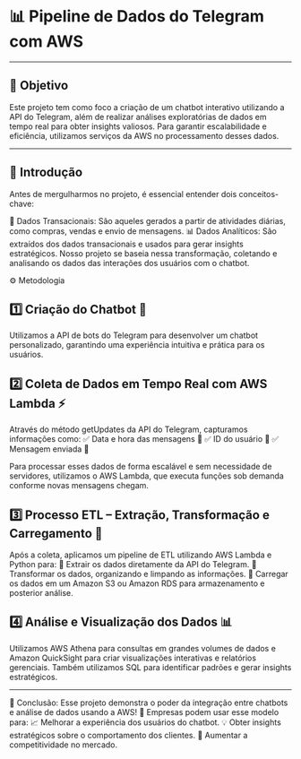 # 📊 Pipeline de Dados do Telegram com AWS

---

## 🎯 Objetivo
Este projeto tem como foco a criação de um chatbot interativo utilizando a API do Telegram, além de realizar análises exploratórias de dados em tempo real para obter insights valiosos. Para garantir escalabilidade e eficiência, utilizamos serviços da AWS no processamento desses dados.

---
## 📝 Introdução
Antes de mergulharmos no projeto, é essencial entender dois conceitos-chave:

📌 Dados Transacionais: São aqueles gerados a partir de atividades diárias, como compras, vendas e envio de mensagens.
📊 Dados Analíticos: São extraídos dos dados transacionais e usados para gerar insights estratégicos.
Nosso projeto se baseia nessa transformação, coletando e analisando os dados das interações dos usuários com o chatbot.


⚙️ Metodologia
## 1️⃣ Criação do Chatbot 🤖
Utilizamos a API de bots do Telegram para desenvolver um chatbot personalizado, garantindo uma experiência intuitiva e prática para os usuários.

## 2️⃣ Coleta de Dados em Tempo Real com AWS Lambda ⚡
Através do método getUpdates da API do Telegram, capturamos informações como:
✅ Data e hora das mensagens 📆
✅ ID do usuário 👤
✅ Mensagem enviada 💬

Para processar esses dados de forma escalável e sem necessidade de servidores, utilizamos o AWS Lambda, que executa funções sob demanda conforme novas mensagens chegam.

## 3️⃣ Processo ETL – Extração, Transformação e Carregamento 🔄
Após a coleta, aplicamos um pipeline de ETL utilizando AWS Lambda e Python para:
📌 Extrair os dados diretamente da API do Telegram.
📌 Transformar os dados, organizando e limpando as informações.
📌 Carregar os dados em um Amazon S3 ou Amazon RDS para armazenamento e posterior análise.

## 4️⃣ Análise e Visualização dos Dados 📊
Utilizamos AWS Athena para consultas em grandes volumes de dados e Amazon QuickSight para criar visualizações interativas e relatórios gerenciais. Também utilizamos SQL para identificar padrões e gerar insights estratégicos.

---

🏁 Conclusão:
Esse projeto demonstra o poder da integração entre chatbots e análise de dados usando a AWS! 🚀 Empresas podem usar esse modelo para:
📈 Melhorar a experiência dos usuários do chatbot.
💡 Obter insights estratégicos sobre o comportamento dos clientes.
🎯 Aumentar a competitividade no mercado.
